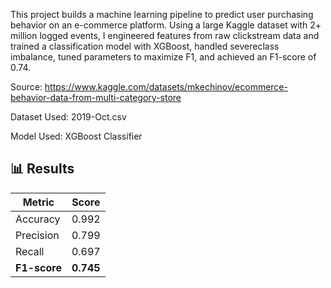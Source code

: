 This project builds a machine learning pipeline to predict user purchasing behavior on an e-commerce platform. Using a large Kaggle dataset with 2+ million logged events, I engineered features from raw clickstream data and trained a classification model with XGBoost, handled severeclass imbalance, tuned parameters to maximize F1, and achieved an F1-score of 0.74.

Source: https://www.kaggle.com/datasets/mkechinov/ecommerce-behavior-data-from-multi-category-store

Dataset Used: 2019-Oct.csv

Model Used: XGBoost Classifier

## 📊 Results

| Metric      | Score |
|-------------|-------|
| Accuracy    | 0.992 |
| Precision   | 0.799 |
| Recall      | 0.697 |
| **F1-score** | **0.745** |
